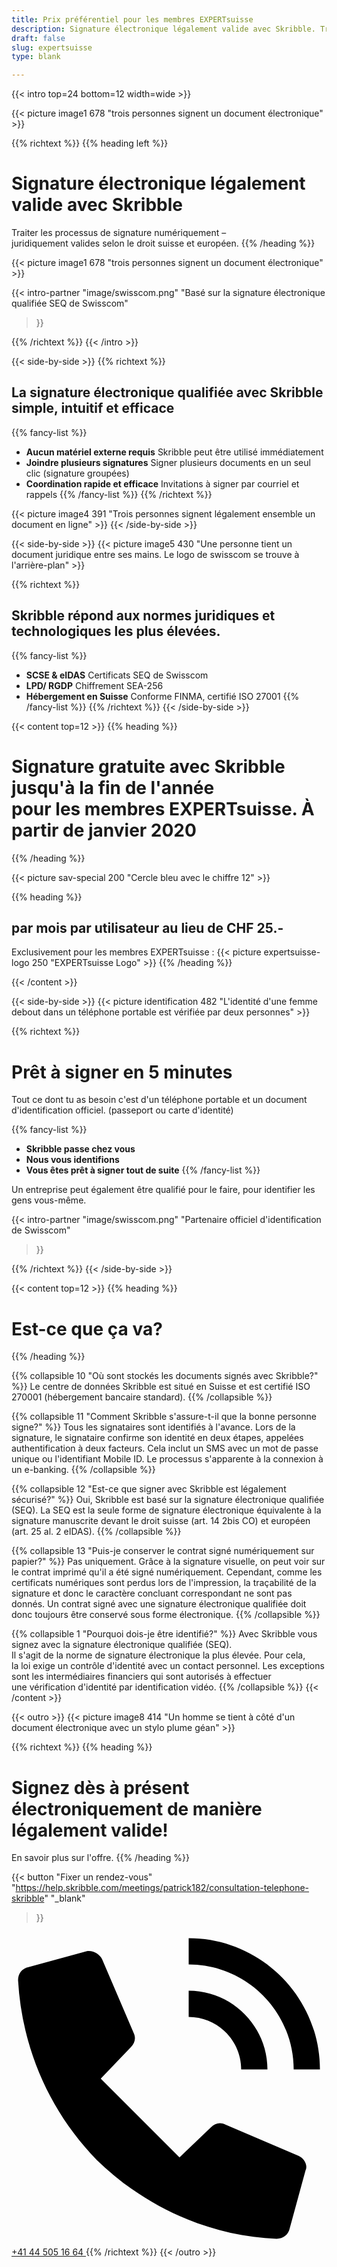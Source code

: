 ```yaml
---
title: Prix préférentiel pour les membres EXPERTsuisse
description: Signature électronique légalement valide avec Skribble. Traiter les processus de signature numériquement – juridiquement valides selon le droit suisse et européen.
draft: false
slug: expertsuisse
type: blank

---
```


{{< intro top=24 bottom=12 width=wide >}}
<div class="hide-for-mobile">
  {{< picture image1 678 "trois personnes signent un document électronique" >}}
</div>

{{% richtext %}}
{{% heading left %}}
# Signature électronique légalement valide avec Skribble
Traiter les processus de signature numériquement &ndash; <br class="hide-for-mobile">juridiquement valides selon le droit suisse et européen.
{{% /heading %}}

<div class="hide-for-desktop">
  {{< picture image1 678 "trois personnes signent un document électronique" >}}
</div>

{{< intro-partner
  "image/swisscom.png"
  "Basé sur la signature électronique qualifiée SEQ de Swisscom"
>}}

{{% /richtext %}}
{{< /intro >}}

[//]: # (--------------------------------------------------------------------------------------------------------------)

{{< side-by-side >}}
{{% richtext %}}
## La signature électronique qualifiée avec Skribble simple, intuitif et efficace
{{% fancy-list %}}
- **Aucun matériel externe requis** Skribble peut être utilisé immédiatement
- **Joindre plusieurs signatures** Signer plusieurs documents en un seul clic (signature groupées)
- **Coordination rapide et efficace** Invitations à signer par courriel et rappels
{{% /fancy-list %}}
{{% /richtext %}}

{{< picture image4 391 "Trois personnes signent légalement ensemble un document en ligne" >}}
{{< /side-by-side >}}

[//]: # (--------------------------------------------------------------------------------------------------------------)

{{< side-by-side >}}
{{< picture image5 430 "Une personne tient un document juridique entre ses mains. Le logo de swisscom se trouve à l'arrière-plan" >}}

{{% richtext %}}
## Skribble répond aux normes juridiques et technologiques les plus élevées.
{{% fancy-list %}}
- **SCSE & eIDAS** Certificats SEQ de Swisscom
- **LPD/ RGDP** Chiffrement SEA-256
- **Hébergement en Suisse** Conforme FINMA, certifié ISO 27001
{{% /fancy-list %}}
{{% /richtext %}}
{{< /side-by-side >}}

[//]: # (--------------------------------------------------------------------------------------------------------------)

{{< content top=12 >}}
{{% heading %}}
# Signature gratuite avec Skribble <br class="hide-for-mobile">jusqu'à la fin de l'année <br class="hide-for-mobile">pour les membres EXPERTsuisse. À partir de janvier 2020
{{% /heading %}}

{{< picture sav-special 200 "Cercle bleu avec le chiffre 12" >}}

{{% heading %}}
## par mois par utilisateur au lieu de CHF 25.-
Exclusivement pour les membres EXPERTsuisse :
{{< picture expertsuisse-logo 250 "EXPERTsuisse Logo" >}}
{{% /heading %}}

{{< /content >}}

[//]: # (--------------------------------------------------------------------------------------------------------------)

{{< side-by-side >}}
{{< picture identification 482 "L'identité d'une femme debout dans un téléphone portable est vérifiée par deux personnes" >}}

{{% richtext %}}
# Prêt à signer en 5 minutes

Tout ce dont tu as besoin c'est d'un téléphone portable et un document d'identification officiel. (passeport ou carte d'identité)

{{% fancy-list %}}
- **Skribble passe chez vous**
- **Nous vous identifions**
- **Vous êtes prêt à signer tout de suite**
{{% /fancy-list %}}

Un entreprise peut également être qualifié pour le faire, pour identifier les gens vous-même.

{{< intro-partner
  "image/swisscom.png"
  "Partenaire officiel d'identification de Swisscom"
>}}

{{% /richtext %}}
{{< /side-by-side >}}

[//]: # (--------------------------------------------------------------------------------------------------------------)


{{< content top=12 >}}
{{% heading %}}
# Est-ce que ça va?
{{% /heading %}}

{{% collapsible 10 "Où sont stockés les documents signés avec Skribble?" %}}
Le centre de données Skribble est situé en Suisse et est certifié ISO 270001 (hébergement bancaire standard).
{{% /collapsible %}}

{{% collapsible 11 "Comment Skribble s'assure-t-il que la bonne personne signe?" %}}
Tous les signataires sont identifiés à l'avance. Lors de la signature, le signataire confirme son identité en deux étapes, appelées authentification à deux facteurs. Cela inclut un SMS avec un mot de passe unique ou l'identifiant Mobile ID. Le processus s'apparente à la connexion à un e-banking.
{{% /collapsible %}}

{{% collapsible 12 "Est-ce que signer avec Skribble est légalement sécurisé?" %}}
Oui, Skribble est basé sur la signature électronique qualifiée (SEQ). La SEQ est la seule forme de signature électronique équivalente à la signature manuscrite devant le droit suisse (art. 14 2bis CO) et européen (art. 25 al. 2 eIDAS).
{{% /collapsible %}}

{{% collapsible 13 "Puis-je conserver le contrat signé numériquement sur papier?" %}}
Pas uniquement. Grâce à la signature visuelle, on peut voir sur le contrat imprimé qu'il a été signé numériquement. Cependant, comme les certificats numériques sont perdus lors de l'impression, la traçabilité de la signature et donc le caractère concluant correspondant ne sont pas donnés. Un contrat signé avec une signature électronique qualifiée doit donc toujours être conservé sous forme électronique.
{{% /collapsible %}}

{{% collapsible 1 "Pourquoi dois-je être identifié?" %}}
Avec Skribble vous signez avec la signature électronique qualifiée (SEQ). <br class="hide-for-mobile">Il s'agit de la norme de signature électronique la plus élevée. Pour cela, <br class="hide-for-mobile">la loi exige un contrôle d'identité avec un contact personnel. Les exceptions <br class="hide-for-mobile">sont les intermédiaires financiers qui sont autorisés à effectuer <br class="hide-for-mobile">une vérification d'identité par identification vidéo.
{{% /collapsible %}}
{{< /content >}}

[//]: # (--------------------------------------------------------------------------------------------------------------)
{{< outro >}}
{{< picture image8 414 "Un homme se tient à côté d'un document électronique avec un stylo plume géan" >}}

{{% richtext %}}
{{% heading %}}
# Signez dès à présent électroniquement de manière légalement valide!
En savoir plus sur l'offre.
{{% /heading %}}

{{< button
  "Fixer un rendez-vous"
  "https://help.skribble.com/meetings/patrick182/consultation-telephone-skribble"
  "_blank"
>}}
<a class="mobile-link" href="tel:+41445051664">
  <svg version="1.1" id="Ebene_1" xmlns="http://www.w3.org/2000/svg" xmlns:xlink="http://www.w3.org/1999/xlink" x="0px" y="0px"
	 viewBox="0 0 24 24" style="enable-background:new 0 0 24 24;" xml:space="preserve">
		<path d="M21.5,10.5h2c0-5.5-4.5-10-10-10v2C17.9,2.5,21.5,6.1,21.5,10.5z M17.5,10.5h2c0-3.3-2.7-6-6-6v2
			C15.7,6.5,17.5,8.3,17.5,10.5z M21.9,17.1l-5.6-2.4c-0.4-0.2-0.8-0.1-1.1,0.2l-2.4,2.3l-6-6l2.3-2.4c0.3-0.3,0.4-0.7,0.2-1.1
			L6.9,2.1C6.7,1.7,6.2,1.4,5.7,1.5L1.3,2.7c-0.5,0.1-0.8,0.5-0.8,1c0.3,5.2,2.4,10,6,13.7c3.7,3.6,8.6,5.8,13.7,6
			c0.5,0,0.9-0.3,1-0.8l1.2-4.4C22.6,17.8,22.3,17.3,21.9,17.1z"/>
  </svg>
  +41 44 505 16 64
</a>
{{% /richtext %}}
{{< /outro >}}

